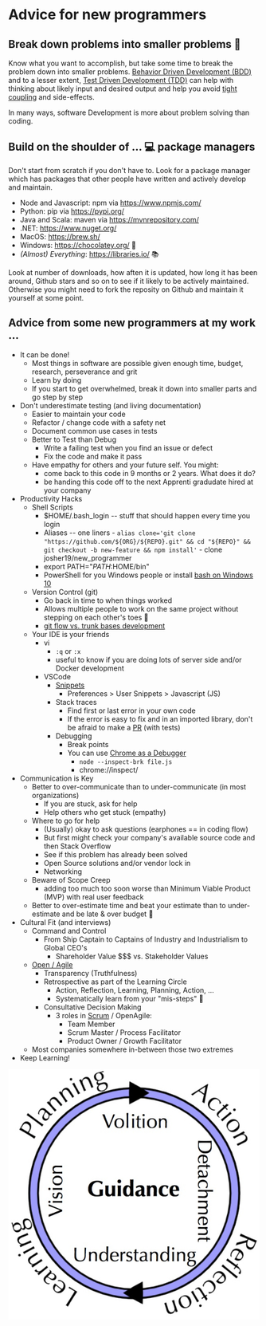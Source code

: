 # Advice for new programmers

## Break down problems into smaller problems :hammer:

Know what you want to accomplish, but take some time to break the problem down into smaller problems. [Behavior Driven Development (BDD)](https://en.wikipedia.org/wiki/Behavior-driven_development) and to a lesser extent, [Test Driven Development (TDD)](https://en.wikipedia.org/wiki/Test-driven_development) can help with thinking about likely input and desired output and help you avoid [tight coupling](https://stackoverflow.com/questions/2832017/what-is-the-difference-between-loose-coupling-and-tight-coupling-in-the-object-o) and side-effects.

In many ways, software Development is more about problem solving than coding.

## Build on the shoulder of ... :computer: package managers

Don't start from scratch if you don't have to. Look for a package manager which has packages that other people have written and actively develop and maintain. 

* Node and Javascript: npm via https://www.npmjs.com/
* Python: pip via https://pypi.org/
* Java and Scala: maven via https://mvnrepository.com/
* .NET: https://www.nuget.org/
* MacOS: https://brew.sh/
* Windows: https://chocolatey.org/ :chocolate_bar:
* _(Almost) Everything_: https://libraries.io/ :books:

Look at number of downloads, how aften it is updated, how long it has been around, Github stars and so on to see if it likely to be actively maintained. Otherwise you might need to fork the reposity on Github and maintain it yourself at some point.

## Advice from some new programmers at my work ...

- It can be done!
    * Most things in software are possible given enough time, budget, research, perseverance and grit
    * Learn by doing
    * If you start to get overwhelmed, break it down into smaller parts and go step by step
- Don't underestimate testing (and living documentation)
    * Easier to maintain your code
    * Refactor / change code with a safety net
    * Document common use cases in tests
    * Better to Test than Debug
        - Write a failing test when you find an issue or defect
        - Fix the code and make it pass
    * Have empathy for others and your future self. You might:
        - come back to this code in 9 months or 2 years. What does it do?
        - be handing this code off to the next Apprenti gradudate hired at your company
- Productivity Hacks
    * Shell Scripts
        - $HOME/.bash_login -- stuff that should happen every time you login
        - Aliases -- one liners
                - `alias clone='git clone "https://github.com/${ORG}/${REPO}.git" && cd "${REPO}" && git checkout -b new-feature && npm install'`
                - clone josher19/new_programmer
        - export PATH="$PATH:$HOME/bin"
        - PowerShell for you Windows people or install [bash on Windows 10](https://www.windowscentral.com/how-install-bash-shell-command-line-windows-10)
    * Version Control (git)
        - Go back in time to when things worked
        - Allows multiple people to work on the same project without stepping on each other's toes :footprints:
        - [git flow vs. trunk bases development](https://www.toptal.com/software/trunk-based-development-git-flow)
    * Your IDE is your friends
        - vi
            - `:q` or `:x`
            - useful to know if you are doing lots of server side and/or Docker development
        - VSCode
            - [Snippets](https://code.visualstudio.com/docs/editor/userdefinedsnippets)
                * Preferences > User Snippets > Javascript (JS)
            - Stack traces
                * Find first or last error in your own code
                * If the error is easy to fix and in an imported library, don't be afraid to make a [PR](https://github.com/Marak/colors.js/pull/261/files) (with tests)
            - Debugging
                * Break points
                * You can use [Chrome as a Debugger](ttps://medium.com/@paul_irish/debugging-node-js-nightlies-with-chrome-devtools-7c4a1b95ae27)
                    - `node --inspect-brk file.js`
                    - chrome://inspect/
- Communication is Key
    * Better to over-communicate than to under-communicate (in most organizations)
        - If you are stuck, ask for help
        - Help others who get stuck (empathy)
    * Where to go for help
        - (Usually) okay to ask questions (earphones == in coding flow)
        - But first might check your company's available source code and then Stack Overflow
        - See if this problem has already been solved
        - Open Source solutions and/or vendor lock in
        - Networking
    * Beware of Scope Creep
        - adding too much too soon worse than Minimum Viable Product (MVP) with real user feedback
    * Better to over-estimate time and beat your estimate than to under-estimate and be late & over budget :money_with_wings:
- Cultural Fit (and interviews)
    - Command and Control
        * From Ship Captain to Captains of Industry and Industrialism to Global CEO's
            - Shareholder Value $$$ vs. Stakeholder Values
    - [Open / Agile](https://www.openagile.org/)
        * Transparency (Truthfulness)
        * Retrospective as part of the Learning Circle
            * Action, Reflection, Learning, Planning, Action, ...
            * Systematically learn from your "mis-steps" :footprints:
        * Consultative Decision Making
            - 3 roles in [Scrum](https://scrum.org) / OpenAgile:
                - Team Member
                - Scrum Master / Process Facilitator
                - Product Owner / Growth Facilitator
    - Most companies somewhere in-between those two extremes
- Keep Learning!

<a href="https://www.openagile.org/" target="_blank"><img src="./assets/Learning-Circle.jpg" title="OpenAgile Learning Circle" /></a>
